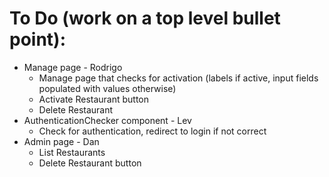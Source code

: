 # To Do (work on a top level bullet point):
- Manage page - Rodrigo
    - Manage page that checks for activation (labels if active, input fields populated with values otherwise)
    - Activate Restaurant button
    - Delete Restaurant
- AuthenticationChecker component - Lev
    - Check for authentication, redirect to login if not correct
- Admin page - Dan
    - List Restaurants
    - Delete Restaurant button